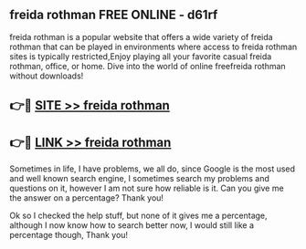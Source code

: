 ## freida rothman FREE ONLINE - d61rf

freida rothman is a popular website that offers a wide variety of freida rothman that can be played in environments where access to freida rothman sites is typically restricted,Enjoy playing all your favorite casual freida rothman, office, or home. Dive into the world of online freefreida rothman without downloads!

## 👉🔴 [SITE >> freida rothman](http://news.freeplayer.one?title=freida_rothman&ref=FRRE)

## 👉🔴 [LINK >> freida rothman](http://news.freeplayer.one?title=freida_rothman&ref=FREE)

Sometimes in life, I have problems, we all do, since Google is the most used and well known search engine, I sometimes search my problems and questions on it, however I am not sure how reliable is it. Can you give me the answer on a percentage? Thank you!

Ok so I checked the help stuff, but none of it gives me a percentage, although I now know how to search better now, I would still like a percentage though, Thank you!